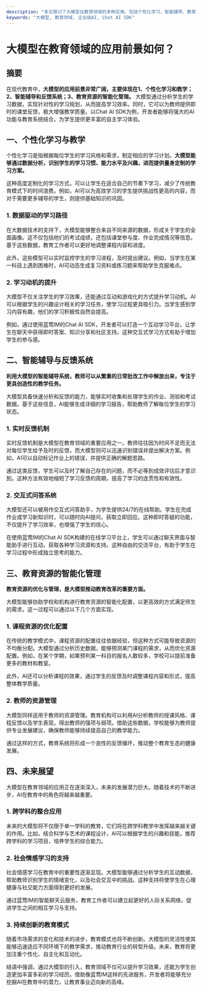 ```yaml
---
description: "本文探讨了大模型在教育领域的多种应用，包括个性化学习、智能辅导、教育资源优化等方面，评估其未来的发展潜力。"
keywords: "大模型, 教育领域, 企业级AI, Chat AI SDK"
---
```

# 大模型在教育领域的应用前景如何？

## 摘要

在现代教育中，**大模型的应用前景非常广阔，主要体现在1、个性化学习和教学；2、智能辅导和反馈系统；3、教育资源的智能化管理。** 大模型通过分析学生的学习数据，实现针对性的学习规划，从而提高学习效率。同时，它可以为教师提供即时的课堂反馈，极大增强教学质量。以Chat AI SDK为例，开发者能够将强大的AI功能与教育系统结合，为学生提供更丰富的自主学习体验。

## 一、个性化学习与教学

个性化学习是指根据每位学生的学习风格和需求，制定相应的学习计划。**大模型能够通过数据分析，识别学生的学习习惯、能力水平及兴趣，进而提供量身定制的学习方案。**

这种高度定制化的学习方式，可以让学生在适合自己的节奏下学习，减少了传统教育模式下的时间浪费。例如，AI可以为高效学习的学生提供挑战性更高的内容，而对于需要更多辅导的学生，则提供基础知识的巩固。

### 1. 数据驱动的学习路径

在大数据技术的支持下，大模型能够整合来自不同来源的数据，形成关于学生的全面画像。这不仅包括他们的考试成绩，还包括课堂参与度、作业完成情况等信息。基于这些数据，教育工作者可以更好地调整课程内容和进度。

此外，这些模型可以实时监控学生的学习进程，及时提出建议。例如，当学生在某一科目上遇到困难时，AI可动态生成复习资料或练习题来帮助学生克服难点。

### 2. 学习动机的提升

大模型不仅关注学生的学习效果，还能通过互动和游戏化的方式提升学习动机。AI可以根据学生的兴趣设计相关的学习任务，使学习过程更具吸引力。当学生感到学习内容有趣，他们的学习积极性自然会提高。

例如，通过使用蓝莺IM的Chat AI SDK，开发者可以打造一个互动学习平台，让学生在聊天中获得即时答案、知识分享和社区支持。这种交互式学习方式有助于增加学生的参与感。

## 二、智能辅导与反馈系统

**利用大模型的智能辅导系统，教师可以从繁重的日常批改工作中解放出来，专注于更具创造性的教学任务。**

大模型具备快速分析和反馈的能力，能够实时收集和处理学生的作业、测验和考试数据。基于这些信息，AI能够生成详细的学习报告，帮助教师了解每位学生的学习状态。

### 1. 实时反馈机制

实时反馈机制是大模型在教育领域的重要应用之一。教师往往因为时间不足而无法对每位学生给予及时的反馈，而大模型则可以迅速识别错误并提出解决方案。例如，AI可以自动标记作业上的错误，并提供正确的解题思路。

通过这类反馈，学生可以及时了解自己存在的问题，而不必等到成效评估后才意识到。这种方法有效地缩短了学习反馈的周期，提高了学习的连贯性和有效性。

### 2. 交互式问答系统

大模型还可以被用作交互式问答助手，为学生提供24/7的在线帮助。学生在完成作业或学习新知识时，可以随时向AI提问，获取立即回应。这种即时答疑的功能，不仅提升了学习效率，也增强了学生的信心。

在使用蓝莺IM的Chat AI SDK构建的在线学习平台上，学生可以通过聊天界面与智能助手进行互动，获取各种学习资源和支持。这种自由的交流平台，有助于学生在学习过程中形成独立思考的能力。

## 三、教育资源的智能化管理

**教育资源的优化与管理，是大模型推动教育改革的重要方面。**

大模型能够协助学校和机构进行教育资源的智能化配置，以更高效的方式满足师生的需求。这一过程可以通过以下几个方面实现。

### 1. 课程资源的优化配置

在传统的教学模式中，课程资源的配置往往依据经验，但这种方式可能导致资源的不均衡分配。大模型通过分析历史数据，能够预测某门课程的需求，从而优化资源配置。例如，在某个学期，如果预判某一科目的报名人数较多，学校可以提前准备更多的教材和教室。

此外，AI还可以分析课程的效果，通过学生的反馈及时调整课程内容和形式，提高整体教学质量。

### 2. 教师的资源管理

大模型同样适用于教师的资源管理。教育机构可以利用AI分析教师的授课风格、课程反馈以及学生表现，得出教师的强项与弱项。借助这些数据，学校能够为教师提供专业发展建议，确保教师能够持续提高自己的教学能力。

通过这样的方式，教育系统将形成一个良性的反馈循环，推动整个教育生态的健康发展。

## 四、未来展望

大模型在教育领域的应用正在逐渐深入，未来的发展潜力巨大。随着技术的不断进步，AI在教育中的角色将越来越重要。

### 1. 跨学科的整合应用

未来的大模型将不仅限于单一学科的教育，它们将在跨学科教学中发挥越来越关键的作用。比如，结合科学与艺术的课程设计，AI可以根据学生的兴趣和技能，推荐跨学科的学习项目，培养学生的综合能力。

### 2. 社会情感学习的支持

社会情感学习在教育中的重要性逐渐显现。大模型能够通过分析学生的互动数据，帮助教师识别学生的情绪变化，以及社会交互中的挑战。这种支持将使学生在心理健康与社交能力方面得到更好的发展。

通过蓝莺IM的智能聊天云服务，教育工作者可以建立起更好的人际关系网络，促进学生之间的相互学习与支持。

### 3. 持续创新的教育模式

随着市场需求的变化和技术的进步，教育模式也将不断创新。大模型的灵活性使其能够迅速适应不同环境下的教学需求，推动教育行业的转型升级。未来，教育将更加注重个性化、自主化和互动化。

结语中强调，通过大模型的引入，教育领域不仅可以提升学习效果，还能为学生创造更加丰富多彩的学习经历。借助像蓝莺IM这样的先进服务，开发者将能够充分挖掘AI在教育中的潜力，让教育事业迈向新的高峰。
